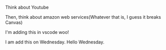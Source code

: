 Think about Youtube

Then, think about amazon web services(Whatever that is, I guess it breaks Canvas)

I'm adding this in vscode woo!

I am add this on Wednesday. Hello Wednesday.

